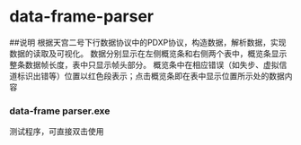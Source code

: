 # data-frame-parser
##说明
根据天宫二号下行数据协议中的PDXP协议，构造数据，解析数据，实现数据的读取及可视化。
数据分别显示在左侧概览条和右侧两个表中，概览条显示整条数据帧长度，表中只显示帧头部分。
概览条中在相应错误（如失步、虚拟信道标识出错等）位置以红色段表示；点击概览条即在表中显示位置所示处的数据内容
### data-frame parser.exe
测试程序，可直接双击使用
